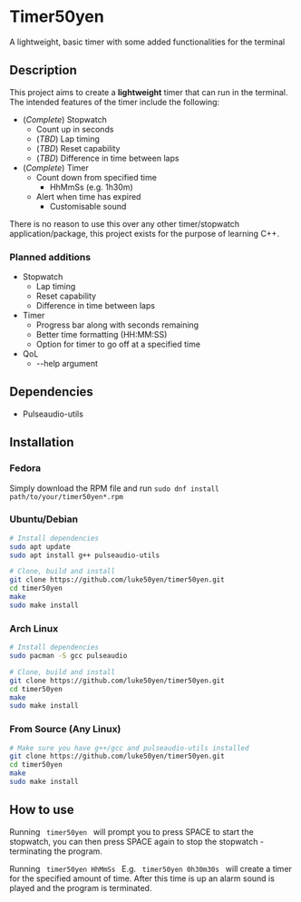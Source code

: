 # Timer50yen
A lightweight, basic timer with some added functionalities for the terminal

## Description
This project aims to create a **lightweight** timer that can run in the terminal. The intended features of the timer include the following:
- (*Complete*) Stopwatch
    - Count up in seconds
    - (*TBD*) Lap timing
    - (*TBD*) Reset capability
    - (*TBD*) Difference in time between laps
- (*Complete*) Timer
    - Count down from specified time
        - HhMmSs (e.g. 1h30m)
    - Alert when time has expired
        - Customisable sound

There is no reason to use this over any other timer/stopwatch application/package, this project exists for the purpose of learning C++.

### Planned additions
- Stopwatch
    - Lap timing
    - Reset capability
    - Difference in time between laps
- Timer
    - Progress bar along with seconds remaining
    - Better time formatting (HH:MM:SS)
    - Option for timer to go off at a specified time
- QoL
    - --help argument

## Dependencies
- Pulseaudio-utils

## Installation
### Fedora
Simply download the RPM file and run ``sudo dnf install path/to/your/timer50yen*.rpm``

### Ubuntu/Debian
```bash
# Install dependencies
sudo apt update
sudo apt install g++ pulseaudio-utils

# Clone, build and install
git clone https://github.com/luke50yen/timer50yen.git
cd timer50yen
make
sudo make install
```

### Arch Linux
```bash
# Install dependencies
sudo pacman -S gcc pulseaudio

# Clone, build and install
git clone https://github.com/luke50yen/timer50yen.git
cd timer50yen
make
sudo make install
```

### From Source (Any Linux)
```bash
# Make sure you have g++/gcc and pulseaudio-utils installed
git clone https://github.com/luke50yen/timer50yen.git
cd timer50yen
make
sudo make install
```


## How to use
Running
``  timer50yen  ``
will prompt you to press SPACE to start the stopwatch, you can then press SPACE again to stop the stopwatch - terminating the program.

Running
``  timer50yen HhMmSs  `` E.g. ``  timer50yen 0h30m30s  ``
will create a timer for the specified amount of time. After this time is up an alarm sound is played and the program is terminated.